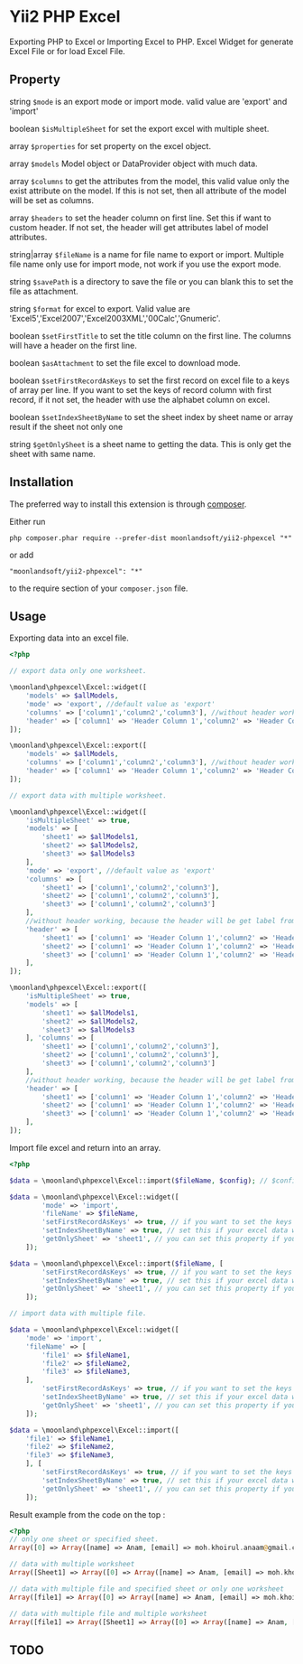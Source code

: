 Yii2 PHP Excel
==============

Exporting PHP to Excel or Importing Excel to PHP.
Excel Widget for generate Excel File or for load Excel File.


Property
--------

string `$mode` is an export mode or import mode. valid value are 'export' and 'import'  

boolean `$isMultipleSheet` for set the export excel with multiple sheet.  

array `$properties` for set property on the excel object.  

array `$models` Model object or DataProvider object with much data.  

array `$columns` to get the attributes from the model, this valid value only the exist attribute on the model. If this is not set, then all attribute of the model will be set as columns.  

array `$headers` to set the header column on first line. Set this if want to custom header. If not set, the header will get attributes label of model attributes.  

string|array `$fileName` is a name for file name to export or import. Multiple file name only use for import mode, not work if you use the export mode.  

string `$savePath` is a directory to save the file or you can blank this to set the file as attachment.  

string `$format` for excel to export. Valid value are 'Excel5','Excel2007','Excel2003XML','00Calc','Gnumeric'.  

boolean `$setFirstTitle` to set the title column on the first line. The columns will have a header on the first line.  

boolean `$asAttachment` to set the file excel to download mode.  

boolean `$setFirstRecordAsKeys` to set the first record on excel file to a keys of array per line. If you want to set the keys of record column with first record, if it not set, the header with use the alphabet column on excel.  

boolean `$setIndexSheetByName` to set the sheet index by sheet name or array result if the sheet not only one  

string `$getOnlySheet` is a sheet name to getting the data. This is only get the sheet with same name.

Installation
------------

The preferred way to install this extension is through [composer](http://getcomposer.org/download/).

Either run

```
php composer.phar require --prefer-dist moonlandsoft/yii2-phpexcel "*"
```

or add

```
"moonlandsoft/yii2-phpexcel": "*"
```

to the require section of your `composer.json` file.


Usage 
-----

Exporting data into an excel file.


```php
<?php

// export data only one worksheet.

\moonland\phpexcel\Excel::widget([
	'models' => $allModels,
	'mode' => 'export', //default value as 'export'
	'columns' => ['column1','column2','column3'], //without header working, because the header will be get label from attribute label. 
	'header' => ['column1' => 'Header Column 1','column2' => 'Header Column 2', 'column3' => 'Header Column 3'], 
]);

\moonland\phpexcel\Excel::export([
	'models' => $allModels, 
	'columns' => ['column1','column2','column3'], //without header working, because the header will be get label from attribute label. 
	'header' => ['column1' => 'Header Column 1','column2' => 'Header Column 2', 'column3' => 'Header Column 3'],
]);

// export data with multiple worksheet.

\moonland\phpexcel\Excel::widget([
	'isMultipleSheet' => true, 
	'models' => [
		'sheet1' => $allModels1, 
		'sheet2' => $allModels2, 
		'sheet3' => $allModels3
	], 
	'mode' => 'export', //default value as 'export' 
	'columns' => [
		'sheet1' => ['column1','column2','column3'], 
		'sheet2' => ['column1','column2','column3'], 
		'sheet3' => ['column1','column2','column3']
	],
	//without header working, because the header will be get label from attribute label. 
	'header' => [
		'sheet1' => ['column1' => 'Header Column 1','column2' => 'Header Column 2', 'column3' => 'Header Column 3'], 
		'sheet2' => ['column1' => 'Header Column 1','column2' => 'Header Column 2', 'column3' => 'Header Column 3'], 
		'sheet3' => ['column1' => 'Header Column 1','column2' => 'Header Column 2', 'column3' => 'Header Column 3']
	],
]);

\moonland\phpexcel\Excel::export([
	'isMultipleSheet' => true, 
	'models' => [
		'sheet1' => $allModels1, 
		'sheet2' => $allModels2, 
		'sheet3' => $allModels3
	], 'columns' => [
		'sheet1' => ['column1','column2','column3'], 
		'sheet2' => ['column1','column2','column3'], 
		'sheet3' => ['column1','column2','column3']
	], 
	//without header working, because the header will be get label from attribute label. 
	'header' => [
		'sheet1' => ['column1' => 'Header Column 1','column2' => 'Header Column 2', 'column3' => 'Header Column 3'],
		'sheet2' => ['column1' => 'Header Column 1','column2' => 'Header Column 2', 'column3' => 'Header Column 3'],
		'sheet3' => ['column1' => 'Header Column 1','column2' => 'Header Column 2', 'column3' => 'Header Column 3']
	],
]);

```

Import file excel and return into an array.


```php
<?php

$data = \moonland\phpexcel\Excel::import($fileName, $config); // $config is an optional

$data = \moonland\phpexcel\Excel::widget([
		'mode' => 'import', 
		'fileName' => $fileName, 
		'setFirstRecordAsKeys' => true, // if you want to set the keys of record column with first record, if it not set, the header with use the alphabet column on excel. 
		'setIndexSheetByName' => true, // set this if your excel data with multiple worksheet, the index of array will be set with the sheet name. If this not set, the index will use numeric. 
		'getOnlySheet' => 'sheet1', // you can set this property if you want to get the specified sheet from the excel data with multiple worksheet.
	]);

$data = \moonland\phpexcel\Excel::import($fileName, [
		'setFirstRecordAsKeys' => true, // if you want to set the keys of record column with first record, if it not set, the header with use the alphabet column on excel. 
		'setIndexSheetByName' => true, // set this if your excel data with multiple worksheet, the index of array will be set with the sheet name. If this not set, the index will use numeric. 
		'getOnlySheet' => 'sheet1', // you can set this property if you want to get the specified sheet from the excel data with multiple worksheet.
	]);

// import data with multiple file.

$data = \moonland\phpexcel\Excel::widget([
	'mode' => 'import', 
	'fileName' => [
		'file1' => $fileName1, 
		'file2' => $fileName2, 
		'file3' => $fileName3,
	], 
		'setFirstRecordAsKeys' => true, // if you want to set the keys of record column with first record, if it not set, the header with use the alphabet column on excel. 
		'setIndexSheetByName' => true, // set this if your excel data with multiple worksheet, the index of array will be set with the sheet name. If this not set, the index will use numeric. 
		'getOnlySheet' => 'sheet1', // you can set this property if you want to get the specified sheet from the excel data with multiple worksheet.
	]);

$data = \moonland\phpexcel\Excel::import([
	'file1' => $fileName1, 
	'file2' => $fileName2, 
	'file3' => $fileName3,
	], [
		'setFirstRecordAsKeys' => true, // if you want to set the keys of record column with first record, if it not set, the header with use the alphabet column on excel. 
		'setIndexSheetByName' => true, // set this if your excel data with multiple worksheet, the index of array will be set with the sheet name. If this not set, the index will use numeric. 
		'getOnlySheet' => 'sheet1', // you can set this property if you want to get the specified sheet from the excel data with multiple worksheet.
	]);

```

Result example from the code on the top :

```php
<?php
// only one sheet or specified sheet.
Array([0] => Array([name] => Anam, [email] => moh.khoirul.anaam@gmail.com, [framework interest] => Yii2), [1] => Array([name] => Example, [email] => example@moonlandsoft.com, [framework interest] => Yii2));

// data with multiple worksheet
Array([Sheet1] => Array([0] => Array([name] => Anam, [email] => moh.khoirul.anaam@gmail.com, [framework interest] => Yii2), [1] => Array([name] => Example, [email] => example@moonlandsoft.com, [framework interest] => Yii2)), [Sheet2] => Array([0] => Array([name] => Anam, [email] => moh.khoirul.anaam@gmail.com, [framework interest] => Yii2), [1] => Array([name] => Example, [email] => example@moonlandsoft.com, [framework interest] => Yii2)));

// data with multiple file and specified sheet or only one worksheet
Array([file1] => Array([0] => Array([name] => Anam, [email] => moh.khoirul.anaam@gmail.com, [framework interest] => Yii2), [1] => Array([name] => Example, [email] => example@moonlandsoft.com, [framework interest] => Yii2)), [file2] => Array([0] => Array([name] => Anam, [email] => moh.khoirul.anaam@gmail.com, [framework interest] => Yii2), [1] => Array([name] => Example, [email] => example@moonlandsoft.com, [framework interest] => Yii2)));

// data with multiple file and multiple worksheet
Array([file1] => Array([Sheet1] => Array([0] => Array([name] => Anam, [email] => moh.khoirul.anaam@gmail.com, [framework interest] => Yii2), [1] => Array([name] => Example, [email] => example@moonlandsoft.com, [framework interest] => Yii2)), [Sheet2] => Array([0] => Array([name] => Anam, [email] => moh.khoirul.anaam@gmail.com, [framework interest] => Yii2), [1] => Array([name] => Example, [email] => example@moonlandsoft.com, [framework interest] => Yii2))), [file2] => Array([Sheet1] => Array([0] => Array([name] => Anam, [email] => moh.khoirul.anaam@gmail.com, [framework interest] => Yii2), [1] => Array([name] => Example, [email] => example@moonlandsoft.com, [framework interest] => Yii2)), [Sheet2] => Array([0] => Array([name] => Anam, [email] => moh.khoirul.anaam@gmail.com, [framework interest] => Yii2), [1] => Array([name] => Example, [email] => example@moonlandsoft.com, [framework interest] => Yii2))));

```

TODO
----